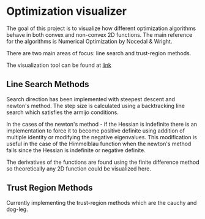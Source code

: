 # Optimization visualizer

The goal of this project is to visualize how different optimization algorithms behave in both convex and non-convex 2D functions. The main reference for the algorithms is Numerical Optimization by Nocedal & Wright.

There are two main areas of focus: line search and trust-region methods. 

The visualization tool can be found at [link](https://sachag678-optimization-ui-sv2xnb.streamlitapp.com/)

## Line Search Methods

Search direction has been implemented with steepest descent and newton's method. The step size is calculated using a backtracking line search which satisfies the armijo conditions. 

In the cases of the newton's method - if the Hessian is indefinite there is an implementation to force it to become positive definite using addition of multiple identity or modifying the negative eigenvalues. This modification is useful in the case of the Himmelblau function when the newton's method fails since the Hessian is indefinite or negative definite. 

The derivatives of the functions are found using the finite difference method so theoretically any 2D function could be visualized here. 

## Trust Region Methods

Currently implementing the trust-region methods which are the cauchy and dog-leg.
